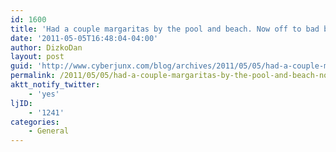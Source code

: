 ```yaml
---
id: 1600
title: 'Had a couple margaritas by the pool and beach. Now off to bad bean to really kick off cinco de mayo! My favorite holiday of the year.'
date: '2011-05-05T16:48:04-04:00'
author: DizkoDan
layout: post
guid: 'http://www.cyberjunx.com/blog/archives/2011/05/05/had-a-couple-margaritas-by-the-pool-and-beach-now-off-to-bad-bean-to-really-kick-off-cinco-de-mayo-my-favorite-holiday-of-the-year/'
permalink: /2011/05/05/had-a-couple-margaritas-by-the-pool-and-beach-now-off-to-bad-bean-to-really-kick-off-cinco-de-mayo-my-favorite-holiday-of-the-year/
aktt_notify_twitter:
    - 'yes'
ljID:
    - '1241'
categories:
    - General
---
```


<div class="posterous_autopost"></div>